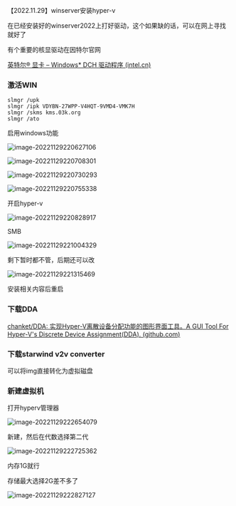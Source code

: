 【2022.11.29】winserver安装hyper-v

在已经安装好的winserver2022上打好驱动，这个如果缺的话，可以在网上寻找就好了

有个重要的核显驱动在因特尔官网

[英特尔® 显卡 – Windows* DCH 驱动程序 (intel.cn)](https://www.intel.cn/content/www/cn/zh/download/19344/intel-graphics-windows-dch-drivers.html?wapkw=gfx)

### 激活WIN

```
slmgr /upk
slmgr /ipk VDYBN-27WPP-V4HQT-9VMD4-VMK7H
slmgr /skms kms.03k.org
slmgr /ato
```

启用windows功能

![image-20221129220627106](https://i0.hdslb.com/bfs/album/5510b9a99fed4e3692bbd8f4e2435d132420cc2c.png)

![image-20221129220708301](https://i0.hdslb.com/bfs/album/a6a5895bbb7b5944bc69222abccbe9b734f7838b.png)

![image-20221129220730293](https://i0.hdslb.com/bfs/album/b5d7e0029921cc230f05c198144d5835c8749115.png)

![image-20221129220755338](https://i0.hdslb.com/bfs/album/ef41897073f5d2c621b76b3e2701031f098302c2.png)

开启hyper-v

![image-20221129220828917](https://i0.hdslb.com/bfs/album/87906ae0ff806d263ab2c38a9cdc500ad0bfb4d2.png)

SMB

![image-20221129221004329](https://i0.hdslb.com/bfs/album/67e8513f3ff3d4216da90289a8e255a0610c0de5.png)

剩下暂时都不管，后期还可以改

![image-20221129221315469](https://i0.hdslb.com/bfs/album/20cc311071b67ba316950506980ccbfec40c7d17.png)

安装相关内容后重启

### 下载DDA

[chanket/DDA: 实现Hyper-V离散设备分配功能的图形界面工具。A GUI Tool For Hyper-V's Discrete Device Assignment(DDA). (github.com)](https://github.com/chanket/DDA)

### 下载starwind v2v converter

可以将img直接转化为虚拟磁盘

### 新建虚拟机

打开hyperv管理器

![image-20221129222654079](https://i0.hdslb.com/bfs/album/9befebf366afc8e21a16790c929ac7747915d37a.png)

新建，然后在代数选择第二代

![image-20221129222725362](https://i0.hdslb.com/bfs/album/9d8c939d79a748a669f406fffea0d2064f14c6d8.png)

内存1G就行

存储最大选择2G差不多了

![image-20221129222827127](https://i0.hdslb.com/bfs/album/84594f052cba2b16d5aa54833aae1206e213093a.png)

